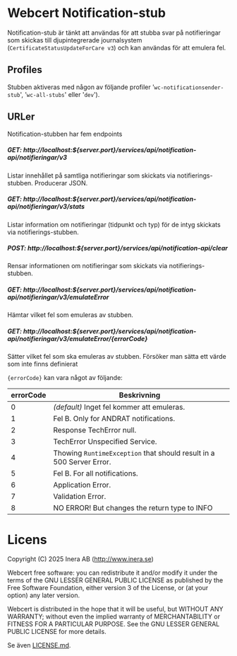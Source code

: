 # Webcert Notification-stub

Notification-stub är tänkt att användas för att stubba svar på notifieringar som skickas till djupintegrerade
journalsystem (```CertificateStatusUpdateForCare v3```) och kan användas för att emulera fel.

## Profiles
Stubben aktiveras med någon av följande profiler '```wc-notificationsender-stub```', '```wc-all-stubs```' eller '```dev```').
 
## URLer

Notification-stubben har fem endpoints
    
##### GET: http://localhost:${server.port}/services/api/notification-api/notifieringar/v3

Listar innehållet på samtliga notifieringar som skickats via notifierings-stubben.
Producerar JSON.

##### GET: http://localhost:${server.port}/services/api/notification-api/notifieringar/v3/stats

Listar information om notifieringar (tidpunkt och typ) för de intyg skickats via notifierings-stubben.

##### POST: http://localhost:${server.port}/services/api/notification-api/clear

Rensar informationen om notifieringar som skickats via notifierings-stubben. 

##### GET: http://localhost:${server.port}/services/api/notification-api/notifieringar/v3/emulateError

Hämtar vilket fel som emuleras av stubben. 

##### GET: http://localhost:${server.port}/services/api/notification-api/notifieringar/v3/emulateError/{errorCode}
    
Sätter vilket fel som ska emuleras av stubben. Försöker man sätta ett värde som inte finns definierat  

```{errorCode}``` kan vara något av följande:

| errorCode | Beskrivning |
| --- | --- |
| 0 | _(default)_ Inget fel kommer att emuleras. |
| 1 | Fel B. Only for ANDRAT notifications. |
| 2 | Response TechError null. |
| 3 | TechError Unspecified Service. |
| 4 | Thowing ```RuntimeException``` that should result in a 500 Server Error. |
| 5 | Fel B. For all notifications. |
| 6 | Application Error. |
| 7 | Validation Error. |
| 8 | NO ERROR! But changes the return type to INFO |
    
# Licens

Copyright (C) 2025 Inera AB (http://www.inera.se)

Webcert free software: you can redistribute it and/or modify it under the terms of the GNU LESSER GENERAL PUBLIC LICENSE as published by the Free Software Foundation, either version 3 of the License, or (at your option) any later version.

Webcert is distributed in the hope that it will be useful, but WITHOUT ANY WARRANTY; without even the implied warranty of MERCHANTABILITY or FITNESS FOR A PARTICULAR PURPOSE.  See the GNU LESSER GENERAL PUBLIC LICENSE for more details.

Se även [LICENSE.md](https://github.com/sklintyg/common/blob/master/LICENSE.md).
